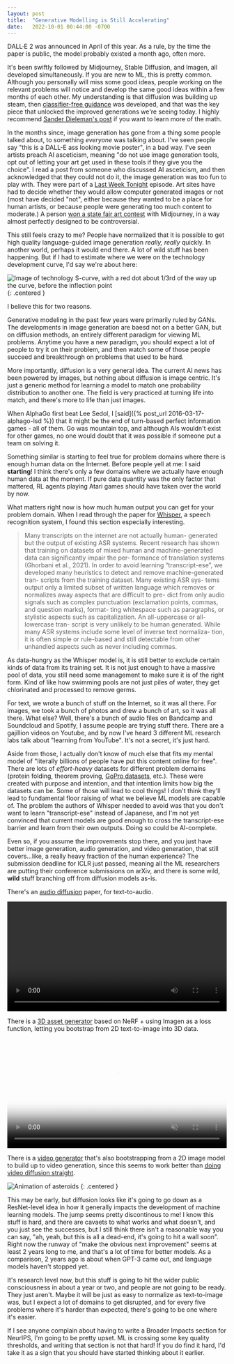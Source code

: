 ```yaml
---
layout: post
title:  "Generative Modelling is Still Accelerating"
date:   2022-10-01 00:44:00 -0700
---
```


DALL·E 2 was announced in April of this year. As a rule, by the time the paper
is public, the model probably existed a month ago, often more.

It's been swiftly followed by Midjourney, Stable Diffusion, and Imagen, all
developed simultaneously. If you are new to ML, this
is pretty common. Although you personally will miss some good ideas, people
working on the relevant problems
will notice and develop the same good ideas within a
few months of each other. My understanding is that diffusion was building
up steam, then [classifier-free guidance](https://openreview.net/forum?id=qw8AKxfYbI)
was developed, and that was the key piece that unlocked the improved generations
we're seeing today. I highly recommend [Sander Dieleman's post](https://benanne.github.io/2022/05/26/guidance.html)
if you want to learn more of the math.

In the months since, image generation has gone from a thing some people talked
about, to something *everyone* was talking about.
I've seen people say "this is a DALL-E ass looking movie poster", in a bad way.
I've seen artists preach AI asceticism, meaning "do not use image generation
tools, opt out of letting your art get used in these tools if they give you
the choice". I read a post from someone who discussed AI asceticism, and then
acknowledged that they could not do it, the image generation was too fun to play
with. They were part of a [Last Week Tonight](https://www.youtube.com/watch?v=3YNku5FKWjw) episode.
Art sites have had to decide whether they would allow computer generated images or not
(most have decided "not", either because they wanted to be a place for human artists, or
because people were generating too much content to moderate.) A person [won a state fair art contest](https://arstechnica.com/information-technology/2022/08/ai-wins-state-fair-art-contest-annoys-humans/) with Midjourney, in a way almost
perfectly designed to be controversial.

This still feels crazy to me? People have normalized that it is possible
to get high quality language-guided image generation *really, really* quickly.
In another world, perhaps it would end there. A lot of wild stuff has been happening.
But if I had to estimate where we
were on the technology development curve, I'd say we're about here:

![Image of technology S-curve, with a red dot about 1/3rd of the way up the curve, before the inflection point](/public/generative-models/technology-s-curve.png)
{: .centered }

I believe this for two reasons.

Generative modeling in the past few years were primarily ruled by GANs. The developments
in image generation are baesd not on a better GAN, but on diffusion methods,
an entirely different paradigm for viewing ML problems. Anytime you have a new paradigm,
you should expect a lot of people to try it on their problem, and then watch some of
those people succeed and breakthrough on problems that used to be hard.

More importantly, diffusion is a very
general idea. The current AI news has been powered by images, but nothing about diffusion
is image centric. It's just a generic method for learning a model to match one probability distribution
to another one. The field is very practiced at turning life into match, and there's more to life than just images.

When AlphaGo first beat Lee Sedol, I [said]({% post_url 2016-03-17-alphago-lsd %}) that
it might be the end of turn-based perfect information games - all of them. Go was mountain top,
and although AIs wouldn't exist for other games, no one would doubt that it was possible if
someone put a team on solving it.

Something similar is starting to feel true for problem domains where there is enough human data
on the Internet. Before people yell at me: I said **starting**! I think there's only a few
domains where we actually have enough human data at the moment. If pure data quantity
was the only factor that mattered, RL agents playing Atari games should have taken over the
world by now.

What matters right now is how much human output you can get for your problem domain.
When I read through the paper for [Whisper](https://cdn.openai.com/papers/whisper.pdf), a speech
recognition system, I found this section especially interesting.

> Many transcripts on the internet are not actually human-
> generated but the output of existing ASR systems. Recent
> research has shown that training on datasets of mixed human
> and machine-generated data can significantly impair the per-
> formance of translation systems (Ghorbani et al., 2021). In
> order to avoid learning “transcript-ese”, we developed many
> heuristics to detect and remove machine-generated tran-
> scripts from the training dataset. Many existing ASR sys-
> tems output only a limited subset of written language which
> removes or normalizes away aspects that are difficult to pre-
> dict from only audio signals such as complex punctuation
> (exclamation points, commas, and question marks), format-
> ting whitespace such as paragraphs, or stylistic aspects such
> as capitalization. An all-uppercase or all-lowercase tran-
> script is very unlikely to be human generated. While many
> ASR systems include some level of inverse text normaliza-
> tion, it is often simple or rule-based and still detectable from
> other unhandled aspects such as never including commas.

As data-hungry as the Whisper model is, it is still better to exclude certain kinds of
data from its training set. It is not just enough to have a massive pool of data, you
still need some management to make sure it is of the right form. Kind of like how
swimming pools are not just piles of water, they get chlorinated and processed to remove
germs.

For text, we wrote a bunch of stuff on the Internet, so it was all there. For
images, we took a bunch of photos and drew a bunch of art, so it was all there.
What else? Well, there's a bunch of audio files on Bandcamp and Soundcloud and Spotify,
I assume people are trying stuff there. There are a gajillion videos on Youtube,
and by now I've heard 3 different ML research labs talk about "learning from YouTube".
It's not a secret, it's just hard.

Aside from those, I actually don't know of much else that fits my mental model
of "literally billions of people have put this content online for free". There are lots
of *effort-heavy* datasets for different problem domains (protein folding, theorem proving, [GoPro datasets](https://ego4d-data.org/), etc.). These were created with purpose and intention, and that intention limits how
big the datasets can be. Some of those will lead to cool things! I don't think they'll lead to
fundamental floor raising of what we believe ML models are capable of. The problem the authors
of Whisper
needed to avoid was that you don't want to learn "transcript-ese" instead of Japanese, and I'm not yet convinced
that current models are good enough to cross the transcript-ese barrier and learn from their own outputs.
Doing so could be AI-complete.

Even so, if you assume the improvements stop there, and you just have better image generation, audio generation, and
video generation, that still covers...like, a really heavy fraction of the human experience?
The submission deadline for ICLR just passed, meaning all the ML researchers are putting their
conference submissions on arXiv, and there is some wild, **wild** stuff branching off from diffusion
models as-is.

There's an [audio diffusion](https://felixkreuk.github.io/text2audio_arxiv_samples/)
paper, for text-to-audio.

<div class="centered">
<video width="100%" height="auto" max-width="100%" controls>
    <source type="video/mp4" src="/public/generative-models/audiogen_teaser.mp4">
</video>
</div>

There is a [3D asset generator](https://dreamfusion3d.github.io/) based on NeRF + using
Imagen as a loss function, letting you bootstrap from 2D text-to-image into 3D data.

<div class="centered">
<video width="100%" height="auto" max-width="100%" autoplay loop playsinline muted poster="https://dreamfusion-cdn.ajayj.com/sept28/wipe_opposite_6x4_smoothstep.jpg" class="video d-none d-xs-none d-sm-block">
    <source type="video/mp4" src="https://dreamfusion-cdn.ajayj.com/sept28/wipe_opposite_6x4_smoothstep.mp4">
</video>
</div>

There is a [video generator](https://makeavideo.studio/) that's also bootstrapping from a 2D image model
to build up to video generation, since this seems to work better than [doing video diffusion straight](https://video-diffusion.github.io/).

![Animation of asteroids](/public/generative-models/asteroids.webp)
{: .centered }

This may be early, but diffusion looks like it's going to go down as a ResNet-level idea
in how it generally impacts the development of machine learning models. The jump seems pretty discontinous to me!
I know this stuff is hard, and there are cavaets to what works and what doesn't, and you just see
the successes, but I still think there isn't a reasonable way you can say,
"ah, yeah, but this is all a dead-end, it's going to hit a wall soon". Right now the runway of "make the obvious
next improvement" seems at least 2 years long to me, and that's a lot of time for better models. As a comparison, 2 years ago is
about when GPT-3 came out, and language models haven't stopped yet.

It's research level now, but this stuff is going to hit the wider public consciousness in about a year or two, and people are not
going to be ready. They just aren't. Maybe it will be just as easy to normalize as text-to-image was,
but I expect a lot of domains to get disrupted, and for every five problems where it's harder than expected,
there's going to be one where it's easier.

If I see anyone complain about having to write a Broader Impacts section for NeurIPS, I'm going to be
pretty upset. ML is crossing some key quality thresholds, and writing that section is not that hard! If you do find it hard, I'd take it as a sign that you should have started thinking about it earlier.

